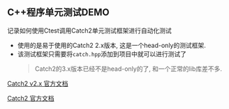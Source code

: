 ## C++程序单元测试DEMO
记录如何使用Ctest调用Catch2单元测试框架进行自动化测试

- 使用的是易于使用的Catch2 2.x版本, 这是一个head-only的测试框架.
- 该测试框架只需要将`catch.hpp`添加到项目中就可以进行测试了
  > Catch2的3.x版本已经不是head-only的了, 和一个正常的lib库差不多.

[Catch2 v2.x 官方文档](https://github.com/catchorg/Catch2/tree/v2.x)

[Catch2 官方文档](https://github.com/catchorg/Catch2)